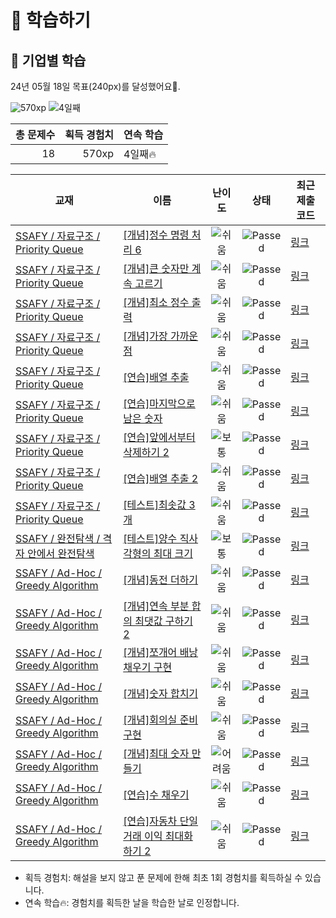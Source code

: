 # 📖 학습하기

## 🚀 기업별 학습
24년 05월 18일 목표(240px)를 달성했어요🥳.

![570xp](https://img.shields.io/badge/EXP-570xp-%235cb85c.svg?for-the-badge)
![4일째](https://img.shields.io/badge/연속학습-4일째-%23E34F26.svg?for-the-badge)

|총 문제수|획득 경험치|연속 학습|
|---:|---:|---|
18|570xp|4일째🔥|

|교재|이름|난이도|상태|최근 제출 코드|
|---|---|:---:|:---:|---|
|[SSAFY / 자료구조 / Priority Queue](https://www.codetree.ai/missions?missionId=20)|[[개념]정수 명령 처리 6](https://www.codetree.ai/missions/20/problems/process-numeric-commands-6)|![쉬움][easy]|![Passed][passed]|[링크](https://github.com/KimSangOuk/codetree-TILs/blob/main/240518/%EC%A0%95%EC%88%98%20%EB%AA%85%EB%A0%B9%20%EC%B2%98%EB%A6%AC%206/process-numeric-commands-6.py)|
|[SSAFY / 자료구조 / Priority Queue](https://www.codetree.ai/missions?missionId=20)|[[개념]큰 숫자만 계속 고르기](https://www.codetree.ai/missions/20/problems/keep-picking-the-big-number)|![쉬움][easy]|![Passed][passed]|[링크](https://github.com/KimSangOuk/codetree-TILs/blob/main/240518/%ED%81%B0%20%EC%88%AB%EC%9E%90%EB%A7%8C%20%EA%B3%84%EC%86%8D%20%EA%B3%A0%EB%A5%B4%EA%B8%B0/keep-picking-the-big-number.py)|
|[SSAFY / 자료구조 / Priority Queue](https://www.codetree.ai/missions?missionId=20)|[[개념]최소 정수 출력](https://www.codetree.ai/missions/20/problems/min-integer-output)|![쉬움][easy]|![Passed][passed]|[링크](https://github.com/KimSangOuk/codetree-TILs/blob/main/240518/%EC%B5%9C%EC%86%8C%20%EC%A0%95%EC%88%98%20%EC%B6%9C%EB%A0%A5/min-integer-output.py)|
|[SSAFY / 자료구조 / Priority Queue](https://www.codetree.ai/missions?missionId=20)|[[개념]가장 가까운 점](https://www.codetree.ai/missions/20/problems/nearest-point)|![쉬움][easy]|![Passed][passed]|[링크](https://github.com/KimSangOuk/codetree-TILs/blob/main/240518/%EA%B0%80%EC%9E%A5%20%EA%B0%80%EA%B9%8C%EC%9A%B4%20%EC%A0%90/nearest-point.py)|
|[SSAFY / 자료구조 / Priority Queue](https://www.codetree.ai/missions?missionId=20)|[[연습]배열 추출](https://www.codetree.ai/missions/20/problems/array-extraction)|![쉬움][easy]|![Passed][passed]|[링크](https://github.com/KimSangOuk/codetree-TILs/blob/main/240518/%EB%B0%B0%EC%97%B4%20%EC%B6%94%EC%B6%9C/array-extraction.py)|
|[SSAFY / 자료구조 / Priority Queue](https://www.codetree.ai/missions?missionId=20)|[[연습]마지막으로 남은 숫자](https://www.codetree.ai/missions/20/problems/last-remaining-number)|![쉬움][easy]|![Passed][passed]|[링크](https://github.com/KimSangOuk/codetree-TILs/blob/main/240518/%EB%A7%88%EC%A7%80%EB%A7%89%EC%9C%BC%EB%A1%9C%20%EB%82%A8%EC%9D%80%20%EC%88%AB%EC%9E%90/last-remaining-number.py)|
|[SSAFY / 자료구조 / Priority Queue](https://www.codetree.ai/missions?missionId=20)|[[연습]앞에서부터 삭제하기 2](https://www.codetree.ai/missions/20/problems/delete-it-from-the-beginning-2)|![보통][medium]|![Passed][passed]|[링크](https://github.com/KimSangOuk/codetree-TILs/blob/main/240518/%EC%95%9E%EC%97%90%EC%84%9C%EB%B6%80%ED%84%B0%20%EC%82%AD%EC%A0%9C%ED%95%98%EA%B8%B0%202/delete-it-from-the-beginning-2.py)|
|[SSAFY / 자료구조 / Priority Queue](https://www.codetree.ai/missions?missionId=20)|[[연습]배열 추출 2](https://www.codetree.ai/missions/20/problems/array-extraction-2)|![쉬움][easy]|![Passed][passed]|[링크](https://github.com/KimSangOuk/codetree-TILs/blob/main/240518/%EB%B0%B0%EC%97%B4%20%EC%B6%94%EC%B6%9C%202/array-extraction-2.py)|
|[SSAFY / 자료구조 / Priority Queue](https://www.codetree.ai/missions?missionId=20)|[[테스트]최솟값 3개](https://www.codetree.ai/missions/20/problems/top-3-smallest-number)|![쉬움][easy]|![Passed][passed]|[링크](https://github.com/KimSangOuk/codetree-TILs/blob/main/240518/%EC%B5%9C%EC%86%9F%EA%B0%92%203%EA%B0%9C/top-3-smallest-number.py)|
|[SSAFY / 완전탐색 / 격자 안에서 완전탐색](https://www.codetree.ai/missions?missionId=20)|[[테스트]양수 직사각형의 최대 크기](https://www.codetree.ai/missions/20/problems/max-area-of-positive-rectangle)|![보통][medium]|![Passed][passed]|[링크](https://github.com/KimSangOuk/codetree-TILs/blob/main/240518/%EC%96%91%EC%88%98%20%EC%A7%81%EC%82%AC%EA%B0%81%ED%98%95%EC%9D%98%20%EC%B5%9C%EB%8C%80%20%ED%81%AC%EA%B8%B0/max-area-of-positive-rectangle.py)|
|[SSAFY / Ad-Hoc / Greedy Algorithm](https://www.codetree.ai/missions?missionId=20)|[[개념]동전 더하기](https://www.codetree.ai/missions/20/problems/add-coins)|![쉬움][easy]|![Passed][passed]|[링크](https://github.com/KimSangOuk/codetree-TILs/blob/main/240518/%EB%8F%99%EC%A0%84%20%EB%8D%94%ED%95%98%EA%B8%B0/add-coins.py)|
|[SSAFY / Ad-Hoc / Greedy Algorithm](https://www.codetree.ai/missions?missionId=20)|[[개념]연속 부분 합의 최댓값 구하기 2](https://www.codetree.ai/missions/20/problems/max-of-partial-sum-2)|![쉬움][easy]|![Passed][passed]|[링크](https://github.com/KimSangOuk/codetree-TILs/blob/main/240518/%EC%97%B0%EC%86%8D%20%EB%B6%80%EB%B6%84%20%ED%95%A9%EC%9D%98%20%EC%B5%9C%EB%8C%93%EA%B0%92%20%EA%B5%AC%ED%95%98%EA%B8%B0%202/max-of-partial-sum-2.py)|
|[SSAFY / Ad-Hoc / Greedy Algorithm](https://www.codetree.ai/missions?missionId=20)|[[개념]쪼개어 배낭 채우기 구현](https://www.codetree.ai/missions/20/problems/implement-fractional-knapsack)|![쉬움][easy]|![Passed][passed]|[링크](https://github.com/KimSangOuk/codetree-TILs/blob/main/240518/%EC%AA%BC%EA%B0%9C%EC%96%B4%20%EB%B0%B0%EB%82%AD%20%EC%B1%84%EC%9A%B0%EA%B8%B0%20%EA%B5%AC%ED%98%84/implement-fractional-knapsack.py)|
|[SSAFY / Ad-Hoc / Greedy Algorithm](https://www.codetree.ai/missions?missionId=20)|[[개념]숫자 합치기](https://www.codetree.ai/missions/20/problems/merge-numbers)|![쉬움][easy]|![Passed][passed]|[링크](https://github.com/KimSangOuk/codetree-TILs/blob/main/240518/%EC%88%AB%EC%9E%90%20%ED%95%A9%EC%B9%98%EA%B8%B0/merge-numbers.py)|
|[SSAFY / Ad-Hoc / Greedy Algorithm](https://www.codetree.ai/missions?missionId=20)|[[개념]회의실 준비 구현](https://www.codetree.ai/missions/20/problems/implement-scheduling-meeting-room)|![쉬움][easy]|![Passed][passed]|[링크](https://github.com/KimSangOuk/codetree-TILs/blob/main/240518/%ED%9A%8C%EC%9D%98%EC%8B%A4%20%EC%A4%80%EB%B9%84%20%EA%B5%AC%ED%98%84/implement-scheduling-meeting-room.py)|
|[SSAFY / Ad-Hoc / Greedy Algorithm](https://www.codetree.ai/missions?missionId=20)|[[개념]최대 숫자 만들기](https://www.codetree.ai/missions/20/problems/make-biggest-num)|![어려움][hard]|![Passed][passed]|[링크](https://github.com/KimSangOuk/codetree-TILs/blob/main/240518/%EC%B5%9C%EB%8C%80%20%EC%88%AB%EC%9E%90%20%EB%A7%8C%EB%93%A4%EA%B8%B0/make-biggest-num.py)|
|[SSAFY / Ad-Hoc / Greedy Algorithm](https://www.codetree.ai/missions?missionId=20)|[[연습]수 채우기](https://www.codetree.ai/missions/20/problems/fill-in-number)|![쉬움][easy]|![Passed][passed]|[링크](https://github.com/KimSangOuk/codetree-TILs/blob/main/240518/%EC%88%98%20%EC%B1%84%EC%9A%B0%EA%B8%B0/fill-in-number.py)|
|[SSAFY / Ad-Hoc / Greedy Algorithm](https://www.codetree.ai/missions?missionId=20)|[[연습]자동차 단일 거래 이익 최대화하기 2](https://www.codetree.ai/missions/20/problems/max-profit-of-single-car-2)|![쉬움][easy]|![Passed][passed]|[링크](https://github.com/KimSangOuk/codetree-TILs/blob/main/240518/%EC%9E%90%EB%8F%99%EC%B0%A8%20%EB%8B%A8%EC%9D%BC%20%EA%B1%B0%EB%9E%98%20%EC%9D%B4%EC%9D%B5%20%EC%B5%9C%EB%8C%80%ED%99%94%ED%95%98%EA%B8%B0%202/max-profit-of-single-car-2.py)|


* 획득 경험치: 해설을 보지 않고 푼 문제에 한해 최초 1회 경험치를 획득하실 수 있습니다.
* 연속 학습🔥: 경험치를 획득한 날을 학습한 날로 인정합니다.










[b5]: https://img.shields.io/badge/Bronze_5-%235D3E31.svg
[b4]: https://img.shields.io/badge/Bronze_4-%235D3E31.svg
[b3]: https://img.shields.io/badge/Bronze_3-%235D3E31.svg
[b2]: https://img.shields.io/badge/Bronze_2-%235D3E31.svg
[b1]: https://img.shields.io/badge/Bronze_1-%235D3E31.svg
[s5]: https://img.shields.io/badge/Silver_5-%23394960.svg
[s4]: https://img.shields.io/badge/Silver_4-%23394960.svg
[s3]: https://img.shields.io/badge/Silver_3-%23394960.svg
[s2]: https://img.shields.io/badge/Silver_2-%23394960.svg
[s1]: https://img.shields.io/badge/Silver_1-%23394960.svg
[g5]: https://img.shields.io/badge/Gold_5-%23FFC433.svg
[g4]: https://img.shields.io/badge/Gold_4-%23FFC433.svg
[g3]: https://img.shields.io/badge/Gold_3-%23FFC433.svg
[g2]: https://img.shields.io/badge/Gold_2-%23FFC433.svg
[g1]: https://img.shields.io/badge/Gold_1-%23FFC433.svg
[p5]: https://img.shields.io/badge/Platinum_5-%2376DDD8.svg
[p4]: https://img.shields.io/badge/Platinum_4-%2376DDD8.svg
[p3]: https://img.shields.io/badge/Platinum_3-%2376DDD8.svg
[p2]: https://img.shields.io/badge/Platinum_2-%2376DDD8.svg
[p1]: https://img.shields.io/badge/Platinum_1-%2376DDD8.svg
[passed]: https://img.shields.io/badge/Passed-%23009D27.svg
[failed]: https://img.shields.io/badge/Failed-%23D24D57.svg
[easy]: https://img.shields.io/badge/쉬움-%235cb85c.svg?for-the-badge
[medium]: https://img.shields.io/badge/보통-%23FFC433.svg?for-the-badge
[hard]: https://img.shields.io/badge/어려움-%23D24D57.svg?for-the-badge